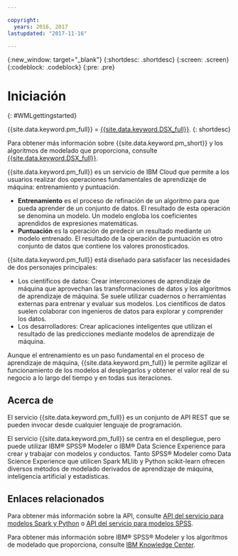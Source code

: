 ```yaml
---

copyright:
  years: 2016, 2017
lastupdated: "2017-11-16"

---
```


<!-- Common attributes used in the template are defined as follows: -->
{:new_window: target="_blank"}
{:shortdesc: .shortdesc}
{:screen: .screen}
{:codeblock: .codeblock}
{:pre: .pre}

# Iniciación
{: #WMLgettingstarted}

{{site.data.keyword.pm_full}} = [{{site.data.keyword.DSX_full}}](https://datascience.ibm.com). 
{: shortdesc}

Para obtener más información sobre {{site.data.keyword.pm_short}} y los algoritmos de modelado que proporciona, consulte [{{site.data.keyword.DSX_full}}](https://datascience.ibm.com/docs/content/analyze-data/wml-ai.html?context=analytics).

{{site.data.keyword.pm_full}} es un servicio de IBM Cloud que permite a los usuarios realizar dos operaciones fundamentales de aprendizaje de máquina: entrenamiento y puntuación.

- **Entrenamiento** es el proceso de refinación de un algoritmo para que pueda aprender de un conjunto de datos. El resultado de esta operación se denomina un modelo. Un modelo engloba los coeficientes aprendidos de expresiones matemáticas.
- **Puntuación** es la operación de predecir un resultado mediante un modelo entrenado. El resultado de la operación de puntuación es otro conjunto de datos que contiene los valores pronosticados.

{{site.data.keyword.pm_full}} está diseñado para satisfacer las necesidades de dos personajes principales:

- Los científicos de datos: Crear interconexiones de aprendizaje de máquina que aprovechan las transformaciones de datos y los algoritmos de aprendizaje de máquina. Se suele utilizar cuadernos o herramientas externas para entrenar y evaluar sus modelos. Los científicos de datos suelen colaborar con ingenieros de datos para explorar y comprender los datos.
- Los desarrolladores: Crear aplicaciones inteligentes que utilizan el resultado de las predicciones mediante modelos de aprendizaje de máquina.

Aunque el entrenamiento es un paso fundamental en el proceso de aprendizaje de máquina, {{site.data.keyword.pm_full}} le permite agilizar el funcionamiento de los modelos al desplegarlos y obtener el valor real de su negocio a lo largo del tiempo y en todas sus iteraciones.

## Acerca de

El servicio {{site.data.keyword.pm_full}} es un conjunto de API REST que se pueden invocar desde cualquier lenguaje de programación.

El servicio {{site.data.keyword.pm_full}} se centra en el despliegue, pero puede utilizar IBM® SPSS® Modeler o IBM® Data Science Experience para crear y trabajar con modelos y conductos. Tanto SPSS® Modeler como Data Science Experience que utilicen Spark MLlib y Python scikit-learn ofrecen diversos métodos de modelado derivados de aprendizaje de máquina, inteligencia artificial y estadísticas.

## Enlaces relacionados

Para obtener más información sobre la API, consulte [API del servicio para modelos Spark y Python](pm_service_api_spark.html) o [API del servicio para modelos
SPSS](pm_service_api_spss.html).

Para obtener más información sobre IBM® SPSS® Modeler y los algoritmos de modelado que proporciona,
consulte [IBM Knowledge Center](https://www.ibm.com/support/knowledgecenter/SS3RA7).

